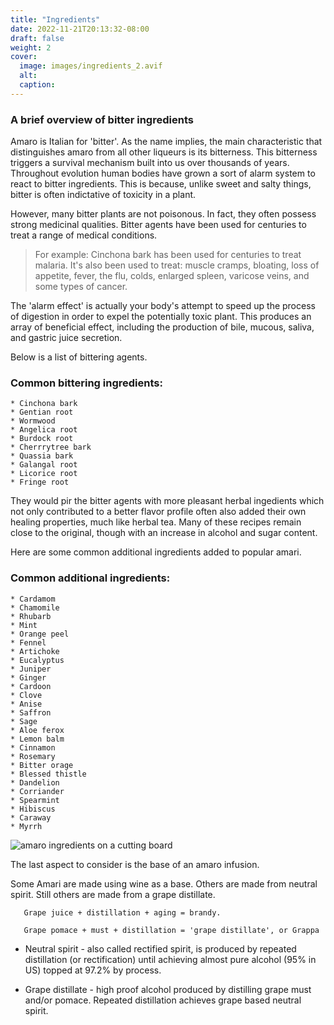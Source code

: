 ```yaml
---
title: "Ingredients"
date: 2022-11-21T20:13:32-08:00
draft: false
weight: 2
cover:
  image: images/ingredients_2.avif
  alt:
  caption:
---
```


### A brief overview of bitter ingredients

Amaro is Italian for 'bitter'. As the name implies, the main characteristic that distinguishes amaro from all other liqueurs is its bitterness. This bitterness triggers a survival mechanism built into us over thousands of years. Throughout evolution human bodies have grown a sort of alarm system to react to bitter ingredients. This is because, unlike sweet and salty things, bitter is often indictative of toxicity in a plant.

However, many bitter plants are not poisonous. In fact, they often possess strong medicinal qualities. Bitter agents have been used for centuries to treat a range of medical conditions.

> <sp>For example: Cinchona bark has been used for centuries to treat malaria. It's also been used to treat: muscle cramps, bloating, loss of appetite, fever, the flu, colds, enlarged spleen, varicose veins, and some types of cancer.</sp>

The 'alarm effect' is actually your body's attempt to speed up the process of digestion in order to expel the potentially toxic plant. This produces an array of beneficial effect, including the production of bile, mucous, saliva, and gastric juice secretion.

Below is a list of bittering agents.

### Common bittering ingredients:

```
* Cinchona bark
* Gentian root
* Wormwood
* Angelica root
* Burdock root
* Cherrrytree bark
* Quassia bark
* Galangal root
* Licorice root
* Fringe root
```

>

<!-- A brief description of each one? Medicinal quality? History in medicine? Monks Doctors and Health elixirs? Percentage of components? Number of ingredients per amaro? Chartreuse? Benedictine?  -->

They would pir the bitter agents with more pleasant herbal ingedients which not only contributed to a better flavor profile often also added their own healing properties, much like herbal tea. Many of these recipes remain close to the original, though with an increase in alcohol and sugar content.

Here are some common additional ingredients added to popular amari.

### Common additional ingredients:

```
* Cardamom
* Chamomile
* Rhubarb
* Mint
* Orange peel
* Fennel
* Artichoke
* Eucalyptus
* Juniper
* Ginger
* Cardoon
* Clove
* Anise
* Saffron
* Sage
* Aloe ferox
* Lemon balm
* Cinnamon
* Rosemary
* Bitter orage
* Blessed thistle
* Dandelion
* Corriander
* Spearmint
* Hibiscus
* Caraway
* Myrrh
```

![amaro ingredients on a cutting board](/images/ingredients.avif)

The last aspect to consider is the base of an amaro infusion.

Some Amari are made using wine as a base. Others are made from neutral spirit. Still
others are made from a grape distillate.

       Grape juice + distillation + aging = brandy.

       Grape pomace + must + distillation = 'grape distillate', or Grappa


- Neutral spirit - also called rectified spirit, is produced by repeated distillation (or rectification) until achieving almost pure alcohol (95% in US) topped at 97.2% by
  process.

- Grape distillate - high proof alcohol produced by distilling grape must and/or pomace. Repeated distillation achieves grape based neutral spirit.
